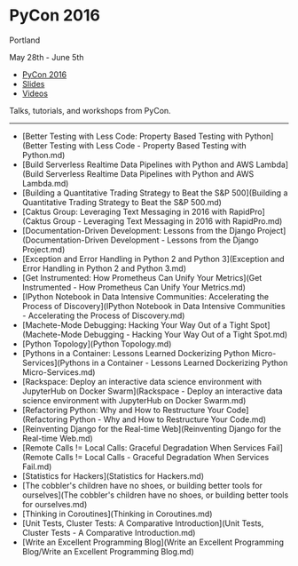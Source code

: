 # PyCon 2016

Portland

May 28th - June 5th

- [PyCon 2016](https://us.pycon.org/2016/)
- [Slides](https://speakerdeck.com/pycon2016)
- [Videos](https://www.youtube.com/channel/UCwTD5zJbsQGJN75MwbykYNw/feed)

Talks, tutorials, and workshops from PyCon.

---

- [Better Testing with Less Code: Property Based Testing with Python](Better Testing with Less Code - Property Based Testing with Python.md)
- [Build Serverless Realtime Data Pipelines with Python and AWS Lambda](Build Serverless Realtime Data Pipelines with Python and AWS Lambda.md)
- [Building a Quantitative Trading Strategy to Beat the S&P 500](Building a Quantitative Trading Strategy to Beat the S&P 500.md)
- [Caktus Group: Leveraging Text Messaging in 2016 with RapidPro](Caktus Group - Leveraging Text Messaging in 2016 with RapidPro.md)
- [Documentation-Driven Development: Lessons from the Django Project](Documentation-Driven Development - Lessons from the Django Project.md)
- [Exception and Error Handling in Python 2 and Python 3](Exception and Error Handling in Python 2 and Python 3.md)
- [Get Instrumented: How Prometheus Can Unify Your Metrics](Get Instrumented - How Prometheus Can Unify Your Metrics.md)
- [IPython Notebook in Data Intensive Communities: Accelerating the Process of Discovery](IPython Notebook in Data Intensive Communities - Accelerating the Process of Discovery.md)
- [Machete-Mode Debugging: Hacking Your Way Out of a Tight Spot](Machete-Mode Debugging - Hacking Your Way Out of a Tight Spot.md)
- [Python Topology](Python Topology.md)
- [Pythons in a Container: Lessons Learned Dockerizing Python Micro-Services](Pythons in a Container - Lessons Learned Dockerizing Python Micro-Services.md)
- [Rackspace: Deploy an interactive data science environment with JupyterHub on Docker Swarm](Rackspace - Deploy an interactive data science environment with JupyterHub on Docker Swarm.md)
- [Refactoring Python: Why and How to Restructure Your Code](Refactoring Python - Why and How to Restructure Your Code.md)
- [Reinventing Django for the Real-time Web](Reinventing Django for the Real-time Web.md)
- [Remote Calls != Local Calls: Graceful Degradation When Services Fail](Remote Calls != Local Calls - Graceful Degradation When Services Fail.md)
- [Statistics for Hackers](Statistics for Hackers.md)
- [The cobbler's children have no shoes, or building better tools for ourselves](The cobbler's children have no shoes, or building better tools for ourselves.md)
- [Thinking in Coroutines](Thinking in Coroutines.md)
- [Unit Tests, Cluster Tests: A Comparative Introduction](Unit Tests, Cluster Tests - A Comparative Introduction.md)
- [Write an Excellent Programming Blog](Write an Excellent Programming Blog/Write an Excellent Programming Blog.md)
